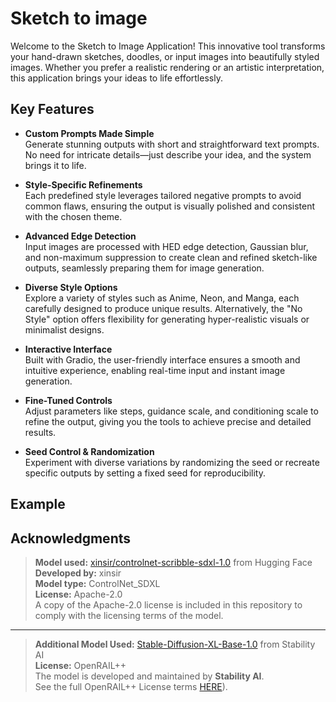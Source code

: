 # Sketch to image
Welcome to the Sketch to Image Application! This innovative tool transforms your hand-drawn sketches, doodles, or input images into beautifully styled images. Whether you prefer a realistic rendering or an artistic interpretation, this application brings your ideas to life effortlessly.


## Key Features
- **Custom Prompts Made Simple**  
    Generate stunning outputs with short and straightforward text prompts. No need for intricate details—just describe your idea, and the system brings it to life.  

- **Style-Specific Refinements**  
    Each predefined style leverages tailored negative prompts to avoid common flaws, ensuring the output is visually polished and consistent with the chosen theme.  

- **Advanced Edge Detection**  
    Input images are processed with HED edge detection, Gaussian blur, and non-maximum suppression to create clean and refined sketch-like outputs, seamlessly preparing them for image generation.  

- **Diverse Style Options**  
    Explore a variety of styles such as Anime, Neon, and Manga, each carefully designed to produce unique results. Alternatively, the "No Style" option offers flexibility for generating hyper-realistic visuals or minimalist designs.  

- **Interactive Interface**  
    Built with Gradio, the user-friendly interface ensures a smooth and intuitive experience, enabling real-time input and instant image generation.  

- **Fine-Tuned Controls**  
   Adjust parameters like steps, guidance scale, and conditioning scale to refine the output, giving you the tools to achieve precise and detailed results.  

- **Seed Control & Randomization**  
    Experiment with diverse variations by randomizing the seed or recreate specific outputs by setting a fixed seed for reproducibility.  

## Example 



## Acknowledgments

>**Model used:** [xinsir/controlnet-scribble-sdxl-1.0](https://huggingface.co/xinsir/controlnet-scribble-sdxl-1.0) from Hugging Face  
>**Developed by:** xinsir  
>**Model type:** ControlNet_SDXL  
>**License:** Apache-2.0   
A copy of the Apache-2.0 license is included in this repository to comply with the licensing terms of the model.

---

>**Additional Model Used:** [Stable-Diffusion-XL-Base-1.0](https://huggingface.co/stabilityai/stable-diffusion-xl-base-1.0) from Stability AI  
>**License:** OpenRAIL++  
>The model is developed and maintained by **Stability AI**.  
>See the full OpenRAIL++ License terms [HERE](https://huggingface.co/stabilityai/stable-diffusion-xl-base-1.0/blob/main/LICENSE.md)).
